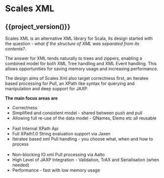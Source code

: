 # Scales XML

## {{project_version()}}

Scales XML is an alternative XML library for Scala, its design started with the question - _what if the structure of XML was separated from its contents?_.

The answer for XML tends naturally to trees and zippers, enabling a combined model for both XML Tree handling and XML Event handling.  This allows opportunities for saving memory usage and increasing performance.

The design aims of Scales Xml also target correctness first, an Iteratee based processing for Pull, an XPath like syntax for querying and manipulation and deep support for JAXP.

__The main focus areas are__

* Correctness
* Simplified and consistent model - shared between push and pull
* Allowing full re-use of the data model - QNames, Elems etc all reusable
<br></br>
* Fast Internal XPath Api
* Full XPath1.0 String evaluation support via Jaxen
* Iteratee based xml Pull handling - you choose what, when and how to process
<br></br>
* Non-blocking IO xml Pull processing via Aalto 
* High Level of JAXP Integration - Validation, TrAX and Serialisation (when needed)
* Performance - fast with low memory usage